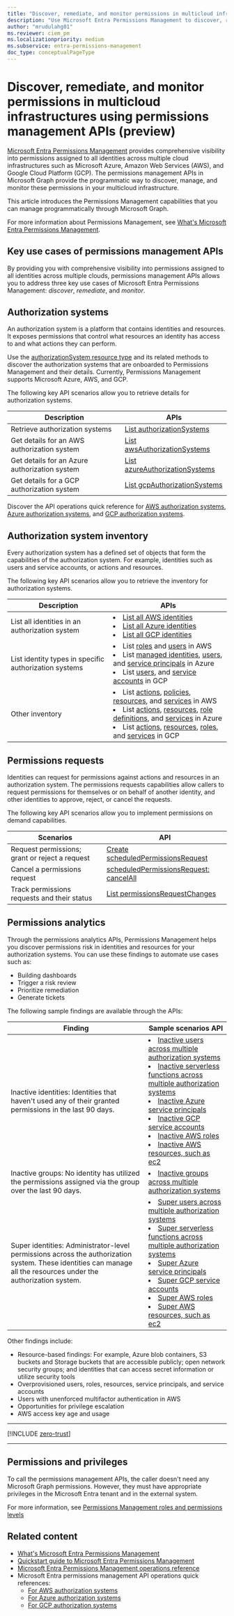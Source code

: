```yaml
---
title: "Discover, remediate, and monitor permissions in multicloud infrastructures using permissions management APIs (preview)"
description: "Use Microsoft Entra Permissions Management to discover, remediate, and monitor permissions in multiple cloud infrastructures."
author: "mrudulahg01"
ms.reviewer: ciem_pm
ms.localizationpriority: medium
ms.subservice: entra-permissions-management
doc_type: conceptualPageType
---
```


# Discover, remediate, and monitor permissions in multicloud infrastructures using permissions management APIs (preview)

[Microsoft Entra Permissions Management](https://www.microsoft.com/en/security/business/identity-access/microsoft-entra-permissions-management) provides comprehensive visibility into permissions assigned to all identities across multiple cloud infrastructures such as Microsoft Azure, Amazon Web Services (AWS), and Google Cloud Platform (GCP). The permissions management APIs in Microsoft Graph provide the programmatic way to discover, manage, and monitor these permissions in your multicloud infrastructure.

This article introduces the Permissions Management capabilities that you can manage programmatically through Microsoft Graph.

For more information about Permissions Management, see [What's Microsoft Entra Permissions Management](/entra/permissions-management/overview).

## Key use cases of permissions management APIs

By providing you with comprehensive visibility into permissions assigned to all identities across multiple clouds, permissions management APIs allows you to address three key use cases of Microsoft Entra Permissions Management: *discover*, *remediate*, and *monitor*.

## Authorization systems

An authorization system is a platform that contains identities and resources. It exposes permissions that control what resources an identity has access to and what actions they can perform.

Use the [authorizationSystem resource type](../resources/authorizationsystem.md) and its related methods to discover the authorization systems that are onboarded to Permissions Management and their details. Currently, Permissions Management supports Microsoft Azure, AWS, and GCP.

The following key API scenarios allow you to retrieve details for authorization systems.

| Description | APIs |
|--|--|
| Retrieve authorization systems | [List authorizationSystems](../api/externalconnectors-external-list-authorizationsystems.md) |
| Get details for an AWS authorization system | [List awsAuthorizationSystems](../api/awsauthorizationsystem-list.md) |
| Get details for an Azure authorization system | [List azureAuthorizationSystems](../api/azureauthorizationsystem-list.md) |
| Get details for a GCP authorization system | [List gcpAuthorizationSystems](../api/gcpauthorizationsystem-list.md) |

Discover the API operations quick reference for [AWS authorization systems](/graph/permissions-management-how-to-authorization-system-aws), [Azure authorization systems](/graph/permissions-management-how-to-authorization-system-azure), and [GCP authorization systems](/graph/permissions-management-how-to-authorization-system-gcp).

## Authorization system inventory

Every authorization system has a defined set of objects that form the capabilities of the authorization system. For example, identities such as users and service accounts, or actions and resources.

The following key API scenarios allow you to retrieve the inventory for authorization systems.

| Description | APIs |
|--|--|
|List all identities in an authorization system|<li> [List all AWS identities](../api/awsassociatedidentities-list-all.md) <li> [List all Azure identities](../api/azureassociatedidentities-list-all.md) <li> [List all GCP identities](../api/azureassociatedidentities-list-all.md)|
|List identity types in specific authorization systems|<li>List [roles](../api/awsassociatedidentities-list-roles.md) and [users](../api/awsassociatedidentities-list-users.md) in AWS <li> List [managed identities](../api/azureassociatedidentities-list-managedidentities.md), [users](../api/azureassociatedidentities-list-users.md), and [service principals](../api/azureassociatedidentities-list-serviceprincipals.md) in Azure <li> List [users](../api/gcpassociatedidentities-list-users.md), and [service accounts](../api/gcpassociatedidentities-list-serviceaccounts.md) in GCP |
|Other inventory| <li> List [actions](../api/awsauthorizationsystem-list-actions.md), [policies](../api/awsauthorizationsystem-list-policies.md), [resources](../api/awsauthorizationsystem-list-resources.md), and [services](../api/awsauthorizationsystem-list-services.md) in AWS <li> List [actions](../api/azureauthorizationsystem-list-actions.md), [resources](../api/azureauthorizationsystem-list-resources.md), [role definitions](../api/azureauthorizationsystem-list-roledefinitions.md), and [services](../api/azureauthorizationsystem-list-services.md) in Azure <li> List [actions](../api/gcpauthorizationsystem-list-actions.md), [resources](../api/gcpauthorizationsystem-list-resources.md), [roles](../api/gcpauthorizationsystem-list-roles.md), and [services](../api/gcpauthorizationsystem-list-services.md) in GCP|

## Permissions requests

Identities can request for permissions against actions and resources in an authorization system. The permissions requests capabilities allow callers to request permissions for themselves or on behalf of another identity, and other identities to approve, reject, or cancel the requests.

The following key API scenarios allow you to implement permissions on demand capabilities.

| Scenarios | API |
|--|--|
|Request permissions; grant or reject a request |[Create scheduledPermissionsRequest](../api/permissionsmanagement-post-scheduledpermissionsrequests.md)|
|Cancel a permissions request|[scheduledPermissionsRequest: cancelAll](../api/scheduledpermissionsrequest-cancelall.md)|
|Track permissions requests and their status|[List permissionsRequestChanges](../api/permissionsmanagement-list-permissionsrequestchanges.md)|

## Permissions analytics

Through the permissions analytics APIs, Permissions Management helps you discover permissions risk in identities and resources for your authorization systems. You can use these findings to automate use cases such as:

- Building dashboards
- Trigger a risk review
- Prioritize remediation
- Generate tickets

The following sample findings are available through the APIs:

| Finding | Sample scenarios API |
|--|--|
|Inactive identities: Identities that haven't used any of their granted permissions in the last 90 days.| <li> [Inactive users across multiple authorization systems](../api/inactiveuserfinding-list.md) <li> [Inactive serverless functions across multiple authorization systems](../api/inactiveserverlessfunctionfinding-list.md) <li> [Inactive Azure service principals](../api/inactiveazureserviceprincipalfinding-list.md) <li> [Inactive GCP service accounts]() <li> [Inactive AWS roles](../api/inactiveawsrolefinding-list.md) <li> [Inactive AWS resources, such as ec2](../api/inactiveawsresourcefinding-list.md)|
|Inactive groups: No identity has utilized the permissions assigned via the group over the last 90 days.   |<li>[Inactive groups across multiple authorization systems](../api/inactivegroupfinding-list.md)  |
|Super identities: Administrator-level permissions across the authorization system. These identities can manage all the resources under the authorization system. |<li>[Super users across multiple authorization systems](../api/superuserfinding-list.md) <li> [Super serverless functions across multiple authorization systems](../api/superserverlessfunctionfinding-list.md) <li> [Super Azure service principals](../api/superazureserviceprincipalfinding-list.md) <li> [Super GCP service accounts](../api/supergcpserviceaccountfinding-list.md) <li> [Super AWS roles]() <li> [Super AWS resources, such as ec2](../api/superawsresourcefinding-list.md)|

Other findings include:

- Resource-based findings: For example, Azure blob containers, S3 buckets and Storage buckets that are accessible publicly; open network security groups; and identities that can access secret information or utilize security tools
- Overprovisioned users, roles, resources, service principals, and service accounts
- Users with unenforced multifactor authentication in AWS
- Opportunities for privilege escalation
- AWS access key age and usage

---

<!-- Start of: Link to ZT guidance: H2 section -->

[!INCLUDE [zero-trust](../../../includes/identity-zero-trust.md)]

<!-- End of: Link to ZT guidance -->

---

## Permissions and privileges

To call the permissions management APIs, the caller doesn't need any Microsoft Graph permissions. However, they must have appropriate privileges in the Microsoft Entra tenant and in the external system.

For more information, see [Permissions Management roles and permissions levels](/entra/permissions-management/product-roles-permissions)

## Related content

- [What's Microsoft Entra Permissions Management](/entra/permissions-management/overview)
- [Quickstart guide to Microsoft Entra Permissions Management](/entra/permissions-management/permissions-management-quickstart-guide)
- [Microsoft Entra Permissions Management operations reference](/entra/architecture/permissions-manage-ops-guide-intro)
- Microsoft Entra permissions management API operations quick references:
  - [For AWS authorization systems](/graph/permissions-management-how-to-authorization-system-aws)
  - [For Azure authorization systems](/graph/permissions-management-how-to-authorization-system-azure)
  - [For GCP authorization systems](/graph/permissions-management-how-to-authorization-system-gcp)

<!-- {
  "type": "#page.annotation",
  "description": "",
  "keywords": "",
  "section": "documentation",
  "suppressions": [
    "Error: /resources/permissions-management-api-overview.md:
      Exception processing links.
      Value cannot be null. (Parameter 'linkUrl')"
  ]
} -->
